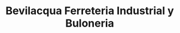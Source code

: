 ---
title: "Bevilacqua Ferreteria Industrial y Buloneria"
url: /godoy-cruz/bevilacqua-ferreteria-industrial-y-buloneria/
shop: hardware
---